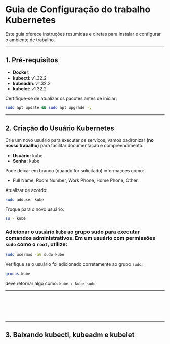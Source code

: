# Guia de Configuração do trabalho Kubernetes
Este guia oferece instruções resumidas e diretas para instalar e configurar o ambiente de trabalho.

---

## 1. Pré-requisitos

- **Docker**: 
- **kubectl**: v1.32.2
- **kubeadm**: v1.32.2
- **kubelet**: v1.32.2

Certifique-se de atualizar os pacotes antes de iniciar:
```bash
sudo apt update && sudo apt upgrade -y
```

---

## 2. Criação do Usuário Kubernetes

Crie um novo usuário para executar os serviços, vamos padronizar **(no nosso trabalho)** para facilitar documentação e compreendimento:

- **Usuário:** kube
- **Senha:**  kube

Pode deixar em branco (quando for solicitado) informaçoes como:
- Full Name, Room Number, Work Phone, Home Phone, Other.

Atualizar de acordo:
```bash
sudo adduser kube
```
Troque para o novo usuário:
```bash
su - kube
```

### Adicionar o usuário `kube` ao grupo sudo para executar comandos administrativos. Em um usuário com permissões `sudo` como o `root`, utilize:
```bash
sudo usermod -aG sudo kube
```

Verifique se o usuário foi adicionado corretamente ao grupo `sudo`:
```bash
groups kube
```
deve retornar algo como: `kube : kube sudo`


---

</br>
</br>
</br>
</br>

---

## 3. Baixando kubectl, kubeadm e kubelet